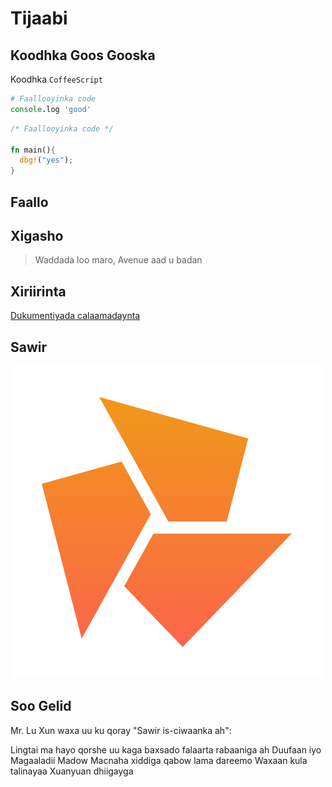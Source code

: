 [Markdown faallooyinka caalamiga ah]:#

# Tijaabi

## Koodhka Goos Gooska

Koodhka `CoffeeScript`

```coffee
# Faallooyinka code
console.log 'good'


```

```rust
/* Faallooyinka code */

fn main(){
  dbg!("yes");
}
```

## Faallo

<!-- HTML 注释 --> 

<!-- 多行注释 --> 

## Xigasho

> Waddada loo maro, Avenue aad u badan

## Xiriirinta

[Dukumentiyada calaamadaynta](https://github.com/xxai-art/xxai-art-md)

## Sawir

![xxAI.Aqoonsiga Astaanta Farshaxanka](https://raw.githubusercontent.com/xxai-art/web/main/file/svg/logo.svg)

## Soo Gelid

Mr. Lu Xun waxa uu ku qoray "Sawir is-ciwaanka ah":

  Lingtai ma hayo qorshe uu kaga baxsado falaarta rabaaniga ah
  Duufaan iyo Magaaladii Madow
  Macnaha xiddiga qabow lama dareemo
  Waxaan kula talinayaa Xuanyuan dhiigayga

